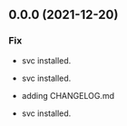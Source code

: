 ## 0.0.0 (2021-12-20)


### Fix

- svc installed.

- svc installed.
- adding CHANGELOG.md
- svc installed.
